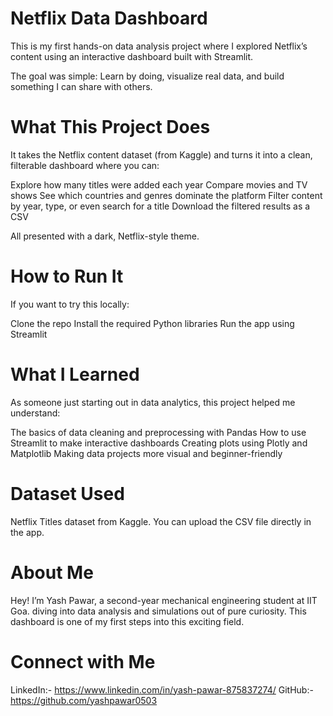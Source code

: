 # Netflix Data Dashboard
This is my first hands-on data analysis project where I explored Netflix’s content using an interactive dashboard built with Streamlit.

The goal was simple:
Learn by doing, visualize real data, and build something I can share with others.

# What This Project Does
It takes the Netflix content dataset (from Kaggle) and turns it into a clean, filterable dashboard where you can:

Explore how many titles were added each year
Compare movies and TV shows
See which countries and genres dominate the platform
Filter content by year, type, or even search for a title
Download the filtered results as a CSV

All presented with a dark, Netflix-style theme.

# How to Run It
If you want to try this locally:

Clone the repo
Install the required Python libraries
Run the app using Streamlit

# What I Learned
As someone just starting out in data analytics, this project helped me understand:

The basics of data cleaning and preprocessing with Pandas
How to use Streamlit to make interactive dashboards
Creating plots using Plotly and Matplotlib
Making data projects more visual and beginner-friendly

# Dataset Used
Netflix Titles dataset from Kaggle.
You can upload the CSV file directly in the app.

# About Me
Hey! I’m Yash Pawar, a second-year mechanical engineering student at IIT Goa. diving into data analysis and simulations out of pure curiosity.
This dashboard is one of my first steps into this exciting field.

# Connect with Me
LinkedIn:- https://www.linkedin.com/in/yash-pawar-875837274/
GitHub:- https://github.com/yashpawar0503



